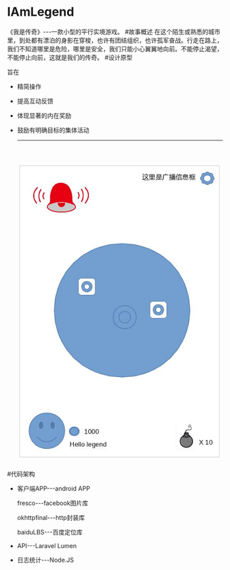 # IAmLegend
《我是传奇》---一款小型的平行实境游戏。
#故事概述
在这个陌生或熟悉的城市里，到处都有漂泊的身影在穿梭，也许有团结组织，也许孤军奋战。行走在路上，我们不知道哪里是危险，哪里是安全，我们只能小心翼翼地向前。不能停止渴望，不能停止向前，这就是我们的传奇。
#设计原型

旨在
* 精简操作

* 提高互动反馈

* 体现显著的内在奖励

* 鼓励有明确目标的集体活动

  ------
  ​
  ![](https://github.com/lingdu2012/IAmLegend/blob/master/design/sketch.jpg?raw=true)
  ------

#代码架构

- 客户端APP---android APP

  fresco---facebook图片库

  okhttpfinal---http封装库

  baiduLBS---百度定位库

- API---Laravel Lumen

- 日志统计---Node.JS